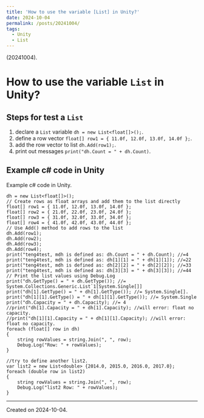 ```yaml
---
title: 'How to use the variable [List] in Unity?'
date: 2024-10-04
permalink: /posts/20241004/
tags:
  - Unity
  - List
---
```


(20241004).

# How to use the variable `List` in Unity?

## Steps for test a `List`

1. declare a `List` variable `dh = new List<float[]>();`.
1. define a row vector `float[] row1 = { 11.0f, 12.0f, 13.0f, 14.0f };`.
1. add the row vector to list `dh.Add(row1);`.
1. print out messages `print("dh.Count = " + dh.Count)`.

## Example c# code in Unity

Example c# code in Unity.

```
dh = new List<float[]>();
// Create rows as float arrays and add them to the list directly
float[] row1 = { 11.0f, 12.0f, 13.0f, 14.0f };
float[] row2 = { 21.0f, 22.0f, 23.0f, 24.0f };
float[] row3 = { 31.0f, 32.0f, 33.0f, 34.0f };
float[] row4 = { 41.0f, 42.0f, 43.0f, 44.0f };
// Use Add() method to add rows to the list
dh.Add(row1);
dh.Add(row2);
dh.Add(row3);
dh.Add(row4);
print("teng4test, mdh is defined as: dh.Count = " + dh.Count); //=4
print("teng4test, mdh is defined as: dh[1][1] = " + dh[1][1]); //=22
print("teng4test, mdh is defined as: dh[2][2] = " + dh[2][2]); //=33
print("teng4test, mdh is defined as: dh[3][3] = " + dh[3][3]); //=44
// Print the list values using Debug.Log
print("dh.GetType() = " + dh.GetType()); //= System.Collections.Generic.List`1[System.Single[]]
print("dh[1].GetType() = " + dh[1].GetType()); //= System.Single[].
print("dh[1][1].GetType() = " + dh[1][1].GetType()); //= System.Single
print("dh.Capacity = " + dh.Capacity); //= 4
//print("dh[1].Capacity = " + dh[1].Capacity); //will error: float no capacity.
//print("dh[1][1].Capacity = " + dh[1][1].Capacity); //will error: float no capacity.
foreach (float[] row in dh)
{
    string rowValues = string.Join(", ", row);
    Debug.Log("Row: " + rowValues);
}

//try to define another list2.
var list2 = new List<double> {2014.0, 2015.0, 2016.0, 2017.0};
foreach (double row in list2)
{
    string rowValues = string.Join(", ", row);
    Debug.Log("list2 Row: " + rowValues);
}
```

------
Created on 2024-10-04.
